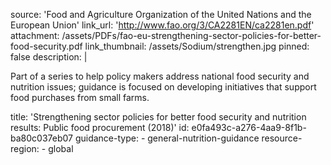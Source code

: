 source: 'Food and Agriculture Organization of the United Nations and the European Union'
link_url: 'http://www.fao.org/3/CA2281EN/ca2281en.pdf'
attachment: /assets/PDFs/fao-eu-strengthening-sector-policies-for-better-food-security.pdf
link_thumbnail: /assets/Sodium/strengthen.jpg
pinned: false
description: |
  <p>Part of a series to help policy makers address national food security and nutrition issues; guidance is focused on developing initiatives that support food purchases from small farms.
  </p>
title: 'Strengthening sector policies for better food security and nutrition results: Public food procurement (2018)'
id: e0fa493c-a276-4aa9-8f1b-ba80c037eb07
guidance-type:
  - general-nutrition-guidance
resource-region:
  - global
